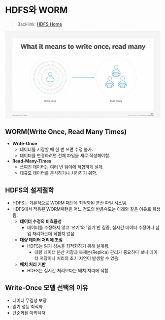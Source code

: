 # HDFS와 WORM
> Backlink: [HDFS Home](/Hadoop/HDFS/README.md)
 
![alt text](/asset/worm.png)

## **WORM(Write Once, Read Many Times)**

- **Write-Once**
    - 데이터를 저장할 때 한 번 쓰면 수정 불가.
    - 데이터를 변경하려면 전체 파일을 새로 작성해야함.
- **Read-Many-Times**
    - 쓰여진 데이터는 여러 번 읽이에 적합하게 설계.
    - 대규모 데이터를 분석하거나 처리하기 위함.

## **HDFS의 설계철학**

- HDFS는 기본적으로 WORM 패턴에 최적화된 분산 파일 시스템.
- HDFS에서 적용된 WORM패턴은 어느 정도의 반응속도는 아래와 같은 이유로 희생됨.
    - **데이터 수정의 비효율성**
        - 데이터를 수정하지 않고 '쓰기'와 '읽기'만 집중, 실시간 데이터 수정이나 삽입 처리하는데 적합치 않음.
    - **대량 데이터 처리에 초점**
        - HDFS는 읽기 성능을 최적화하기 위해 설계됨.
            - 대량 데이터 분산 저장과 복제본(Replica) 관리가 중요하다 보니 데이터 저장이나 처리의 초기 지연이 발생할 수 있음.
    - **배치 처리 기반**
        - HDFS는 실시간 처리보다는 배치 처리에 적합

## **Write-Once 모델 선택의 이유**

- 데이터 무결성 보장
- 읽기 성능 최적화
- 단순화된 아키텍쳐